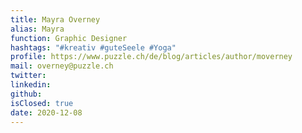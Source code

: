 ```yaml
---
title: Mayra Overney
alias: Mayra
function: Graphic Designer
hashtags: "#kreativ #guteSeele #Yoga"
profile: https://www.puzzle.ch/de/blog/articles/author/moverney
mail: overney@puzzle.ch
twitter:
linkedin:
github:
isClosed: true
date: 2020-12-08
---
```


